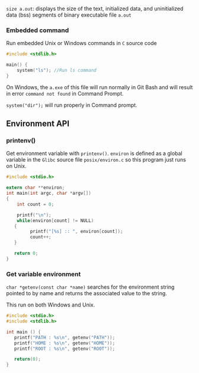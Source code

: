 ``size a.out``: displays the size of the text, initialized data, and uninitialized data (bss) segments of binary executable file ``a.out``

### Embedded command

Run embedded Unix or Windows commands in ``C`` source code

```c
#include <stdlib.h>

main() {
	system("ls"); //Run ls command
}
```

On Windows, the ``a.exe`` of this file will run normally in Git Bash and will result in error ``command not found`` in Command Prompt.

``system("dir");`` will run properly in Command prompt.


## Environment API

### printenv()

Get environment variable with ``printenv()``. ``environ`` is defined as a global variable in the ``Glibc`` source file ``posix/environ.c`` so this program just runs on Unix.

```c
#include <stdio.h>

extern char **environ;
int main(int argc, char *argv[])
{
    int count = 0;

    printf("\n");
    while(environ[count] != NULL)
   {
         printf("[%s] :: ", environ[count]);
         count++;
   }

   return 0;
}
```
### Get variable environment

``char *getenv(const char *name)`` searches for the environment string pointed to by name and returns the associated value to the string.

This run on both Windows and Unix.

```c
#include <stdio.h>
#include <stdlib.h>

int main () {
   printf("PATH : %s\n", getenv("PATH"));
   printf("HOME : %s\n", getenv("HOME"));
   printf("ROOT : %s\n", getenv("ROOT"));

   return(0);
}
```
